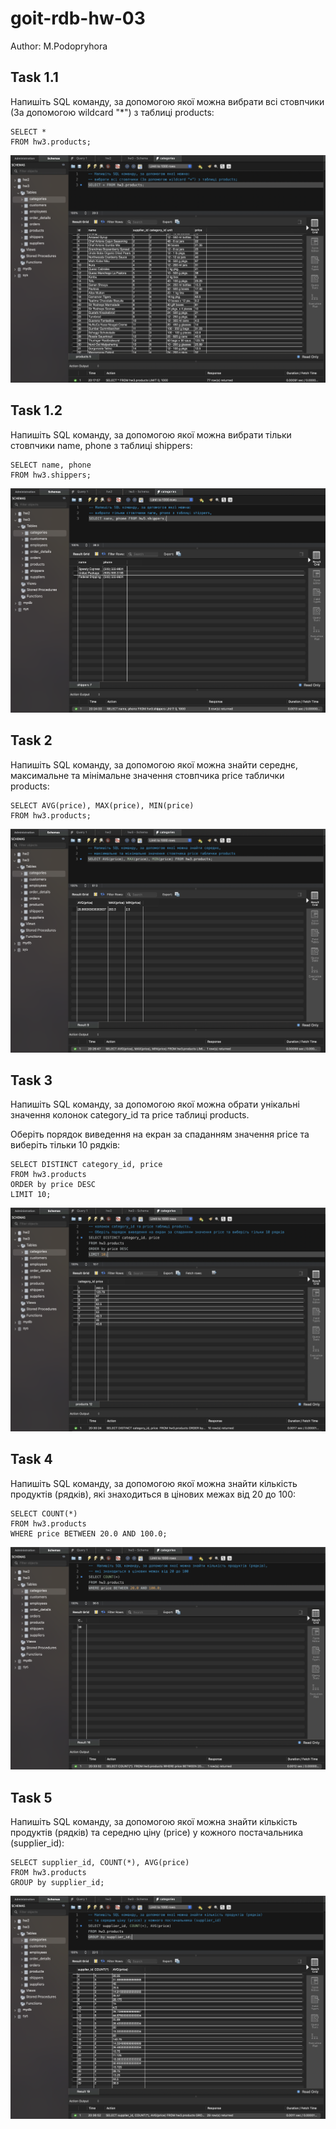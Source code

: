 # goit-rdb-hw-03

Author: M.Podopryhora

## Task 1.1

Напишіть SQL команду, за допомогою якої можна вибрати всі стовпчики (За
допомогою wildcard "\*") з таблиці products:

```
SELECT *
FROM hw3.products;
```

![Task 1.1](p1.1.png)

## Task 1.2

Напишіть SQL команду, за допомогою якої можна вибрати тільки стовпчики name,
phone з таблиці shippers:

```
SELECT name, phone
FROM hw3.shippers;
```

![Task 1.2](p1.2.png)

## Task 2

Напишіть SQL команду, за допомогою якої можна знайти середнє, максимальне та
мінімальне значення стовпчика price таблички products:

```
SELECT AVG(price), MAX(price), MIN(price)
FROM hw3.products;
```

![Task 2](p2.png)

## Task 3

Напишіть SQL команду, за допомогою якої можна обрати унікальні значення колонок
category_id та price таблиці products.

Оберіть порядок виведення на екран за спаданням значення price та виберіть
тільки 10 рядків:

```
SELECT DISTINCT category_id, price
FROM hw3.products
ORDER by price DESC
LIMIT 10;
```

![Task 3](p3.png)

## Task 4

Напишіть SQL команду, за допомогою якої можна знайти кількість продуктів
(рядків), які знаходиться в цінових межах від 20 до 100:

```
SELECT COUNT(*)
FROM hw3.products
WHERE price BETWEEN 20.0 AND 100.0;
```

![Task 4](p4.png)

## Task 5

Напишіть SQL команду, за допомогою якої можна знайти кількість продуктів
(рядків) та середню ціну (price) у кожного постачальника (supplier_id):

```
SELECT supplier_id, COUNT(*), AVG(price)
FROM hw3.products
GROUP by supplier_id;
```

![Task 5](p5.png)
